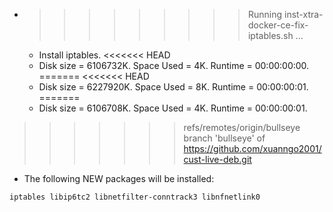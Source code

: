 * >>>>>>>>> Running inst-xtra-docker-ce-fix-iptables.sh ...
  * Install iptables.
<<<<<<< HEAD
  * Disk size = 6106732K. Space Used = 4K. Runtime = 00:00:00:00.
=======
<<<<<<< HEAD
  * Disk size = 6227920K. Space Used = 8K. Runtime = 00:00:00:01.
=======
  * Disk size = 6106708K. Space Used = 4K. Runtime = 00:00:00:01.
>>>>>>> refs/remotes/origin/bullseye
>>>>>>> branch 'bullseye' of https://github.com/xuanngo2001/cust-live-deb.git
  * The following NEW packages will be installed:
  ```bash
iptables libip6tc2 libnetfilter-conntrack3 libnfnetlink0
  ```
